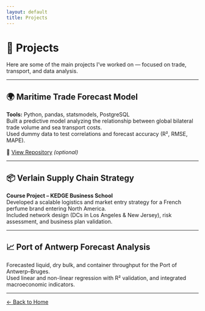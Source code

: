 ```yaml
---
layout: default
title: Projects
---
```


# 🚢 Projects

Here are some of the main projects I’ve worked on — focused on trade, transport, and data analysis.

---

## 🌍 Maritime Trade Forecast Model
**Tools:** Python, pandas, statsmodels, PostgreSQL  
Built a predictive model analyzing the relationship between global bilateral trade volume and sea transport costs.  
Used dummy data to test correlations and forecast accuracy (R², RMSE, MAPE).  

🔗 [View Repository](https://github.com/bimawicaksana/maritime-forecast) *(optional)*

---

## 📦 Verlain Supply Chain Strategy
**Course Project – KEDGE Business School**  
Developed a scalable logistics and market entry strategy for a French perfume brand entering North America.  
Included network design (DCs in Los Angeles & New Jersey), risk assessment, and business plan validation.

---

## 📈 Port of Antwerp Forecast Analysis
Forecasted liquid, dry bulk, and container throughput for the Port of Antwerp–Bruges.  
Used linear and non-linear regression with R² validation, and integrated macroeconomic indicators.

---

[← Back to Home](index.md)
